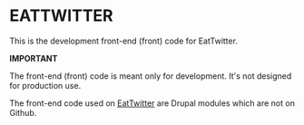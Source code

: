 EATTWITTER
==========

This is the development front-end (front) code for EatTwitter. 

**IMPORTANT**

The front-end (front) code is meant only for development. It's not
designed for production use. 

The front-end code used on [EatTwitter](http://www.eattwitter.com/) are
Drupal modules which are not on Github.
